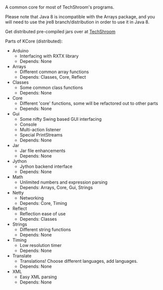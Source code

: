 A common core for most of TechShroom's programs.

Please note that Java 8 is incompatible with the Arrays package, and you will need to use the jre8 branch/distribution in order to use it in Java 8.

Get distributed pre-compiled jars over at [TechShroom](http://techshroom.com)

Parts of KCore (distributed):
* Arduino
    * Interfacing with RXTX library
    * Depends: None
* Arrays
    * Different common array functions
    * Depends: Classes, Core, Reflect
* Classes
    * Some common class functions
    * Depends: None
* Core
    * Different 'core' functions, some will be refactored out to other parts
    * Depends: None
* Gui
    * Some nifty Swing based GUI interfacing
    * Console
    * Multi-action listener
    * Special PrintStreams
    * Depends: None
* Jar
    * Jar file enhancements
    * Depends: None
* Jython
    * Jython backend interface
    * Depends: None
* Math
    * Unlimited numbers and expression parsing
    * Depends: Arrays, Core, Gui, Strings
* Netty
    * Networking
    * Depends: Core, Timing
* Reflect
    * Reflection ease of use
    * Depends: Classes
* Strings
    * Different string functions
    * Depends: None
* Timing
    * Low resolution timer
    * Depends: None
* Translate
    * Translations! Choose different languages, add languages.
    * Depends: None
* XML
    * Easy XML parsing
    * Depends: None
